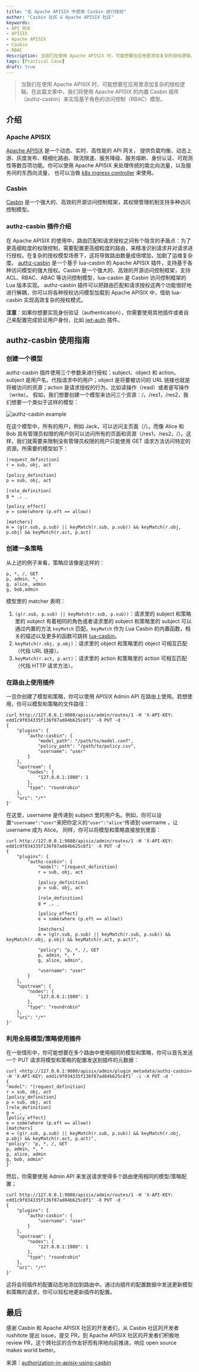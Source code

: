 ```yaml
---
title: "在 Apache APISIX 中使用 Casbin 进行授权"
author: "Casbin 社区 & Apache APISIX 社区"
keywords:
- API 网关
- APISIX
- Apache APISIX
- Casbin
- RBAC
description: 当我们在使用 Apache APISIX 时，可能想要在应用里添加复杂的授权逻辑。在此篇文章中，我们将使用 Apache APISIX 的内置 Casbin 插件（authz-casbin）来实现基于角色的访问控制（RBAC）模型。
tags: [Practical Case]
draft: true
---
```


> 当我们在使用 Apache APISIX 时，可能想要在应用里添加复杂的授权逻辑。在此篇文章中，我们将使用 Apache APISIX 的内置 Casbin 插件（authz-casbin）来实现基于角色的访问控制（RBAC）模型。

<!--truncate-->

## 介绍

### Apache APISIX

[Apache APISIX](https://github.com/apache/apisix) 是一个动态、实时、高性能的 API 网关， 提供负载均衡、动态上游、灰度发布、精细化路由、限流限速、服务降级、服务熔断、身份认证、可观测性等数百项功能。你可以使用 Apache APISIX 来处理传统的南北向流量，以及服务间的东西向流量， 也可以当做 [k8s ingress controller](https://github.com/apache/apisix-ingress-controller) 来使用。

### Casbin

[Casbin](https://casbin.org/zh-CN/) 是一个强大的、高效的开源访问控制框架，其权限管理机制支持多种访问控制模型。

### authz-casbin 插件介绍

在 Apache APISIX 的使用中，路由匹配和请求授权之间有个隐含的矛盾点：为了更高细粒度的权限控制，需要配置更高细粒度的路由，来精准识别请求并对请求进行授权。在复杂的授权模型场景下，这将导致路由数量成倍增加，加剧了运维复杂度。
[authz-casbin](https://github.com/apache/apisix/blob/d9b928321fcdd12eef024df8c7c410424c1e0c8b/docs/en/latest/plugins/authz-casbin.md) 是一个基于 lua-casbin 的 Apache APISIX 插件，支持基于各种访问模型的强大授权。Casbin 是一个强大的、高效的开源访问控制框架，支持 ACL、RBAC、ABAC 等访问控制模型，lua-casbin 是 Casbin 访问控制框架的 Lua 版本实现。
authz-casbin 插件可以把路由匹配和请求授权这两个功能很好地进行解耦，你可以将各种授权访问模型加载到 Apache APISIX 中，借助 lua-casbin 实现高效复杂的授权模式。

**注意**：如果你想要实现身份验证（authentication），你需要使用其他插件或者自己来配置完成验证用户身份，比如 [jwt-auth](https://github.com/apache/apisix/blob/master/docs/zh/latest/plugins/jwt-auth.md) 插件。

## authz-casbin 使用指南

### 创建一个模型

authz-casbin 插件使用三个参数来进行授权：subject、object 和 action。subject 是用户名，代指请求中的用户；object 是将要被访问的 URL 链接也就是将被访问的资源；action 是请求授权的行为，比如读操作（read）或者是写操作（write）。
假如，我们想要创建一个模型来访问三个资源：/，/res1，/res2，我们想要一个类似于这样的模型：

![authz-casbin example](../static/img/blog_img/2021-08-18-1.png)

在这个模型中，所有的用户，例如 Jack，可以访问主页面（/）。而像 Alice 和 Bob 具有管理员权限的用户则可以访问所有的页面和资源（/res1，/res2，/）。这样，我们就需要来限制没有管理员权限的用户只能使用 GET 请求方法访问特定的资源。所需要的模型如下：

```shell
[request_definition]
r = sub, obj, act

[policy_definition]
p = sub, obj, act

[role_definition]
g = _, _

[policy_effect]
e = some(where (p.eft == allow))

[matchers]
m = (g(r.sub, p.sub) || keyMatch(r.sub, p.sub)) && keyMatch(r.obj, p.obj) && keyMatch(r.act, p.act)
```

### 创建一条策略

从上述的例子来看，策略应该像是这样的：

```shell
p, *, /, GET
p, admin, *, *
g, alice, admin
g, bob,admin
```

模型里的 matcher 表明：

1. `(g(r.sub, p.sub) || keyMatch(r.sub, p.sub))`：请求里的 subject 和策略里的 subject 有着相同的角色或者请求里的 subject 和策略里的 subject 可以通过内置的方法 `keyMatch` 匹配。`keyMatch` 作为 Lua Casbin 的内置函数，相关的描述以及更多的函数可跳转 [lua-casbin](https://github.com/casbin/lua-casbin/blob/master/src/util/BuiltInFunctions.lua)。
2. `keyMatch(r.obj, p.obj)`：请求里的 object 和策略里的 object 可相互匹配（代指 URL 链接）。
3. `keyMatch(r.act, p.act)`：请求里的 action 和策略里的 action 可相互匹配（代指 HTTP 请求方法）。

### 在路由上使用插件

一旦你创建了模型和策略，你可以使用 APISIX Admin API 在路由上使用。若想使用，你可以模型和策略的文件路径：

```shell
curl http://127.0.0.1:9080/apisix/admin/routes/1 -H 'X-API-KEY: edd1c9f034335f136f87ad84b625c8f1' -X PUT -d '
{
    "plugins": {
        "authz-casbin": {
            "model_path": "/path/to/model.conf",
            "policy_path": "/path/to/policy.csv",
            "username": "user"
        }
    },
    "upstream": {
        "nodes": {
            "127.0.0.1:1980": 1
        },
        "type": "roundrobin"
    },
    "uri": "/*"
}'
```

在这里，username 是传递到 subject 里的用户名。例如，你可以设置`"username":"user"`来把你定义的`"user":"alice"`传递到 username ，让 username 成为 Alice。
同样，你可以将模型和策略直接放到里面：

```shell
curl http://127.0.0.1:9080/apisix/admin/routes/1 -H 'X-API-KEY: edd1c9f034335f136f87ad84b625c8f1' -X PUT -d '
{
    "plugins": {
        "authz-casbin": {
            "model": "[request_definition]
            r = sub, obj, act

            [policy_definition]
            p = sub, obj, act

            [role_definition]
            g = _, _

            [policy_effect]
            e = some(where (p.eft == allow))

            [matchers]
            m = (g(r.sub, p.sub) || keyMatch(r.sub, p.sub)) && keyMatch(r.obj, p.obj) && keyMatch(r.act, p.act)",

            "policy": "p, *, /, GET
            p, admin, *, *
            g, alice, admin",

            "username": "user"
        }
    },
    "upstream": {
        "nodes": {
            "127.0.0.1:1980": 1
        },
        "type": "roundrobin"
    },
    "uri": "/*"
}'
```

### 利用全局模型/策略使用插件

在一些情形中，你可能想要在多个路由中使用相同的模型和策略，你可以首先发送一个 PUT 请求将模型和策略的配置发送到插件的元数据：

```shell
curl <http://127.0.0.1:9080/apisix/admin/plugin_metadata/authz-casbin> -H 'X-API-KEY: edd1c9f034335f136f87ad84b625c8f1' -i -X PUT -d '
{
"model": "[request_definition]
r = sub, obj, act
[policy_definition]
p = sub, obj, act
[role_definition]
g = _, _
[policy_effect]
e = some(where (p.eft == allow))
[matchers]
m = (g(r.sub, p.sub) || keyMatch(r.sub, p.sub)) && keyMatch(r.obj, p.obj) && keyMatch(r.act, p.act)",
"policy": "p, *, /, GET
p, admin, *, *
g, alice, admin
g, bob, admin"
}'
```

然后，你需要使用 Admin API 来发送请求使得多个路由使用相同的模型/策略配置；

```shell
curl http://127.0.0.1:9080/apisix/admin/routes/1 -H 'X-API-KEY: edd1c9f034335f136f87ad84b625c8f1' -X PUT -d '
{
    "plugins": {
        "authz-casbin": {
            "username": "user"
        }
    },
    "upstream": {
        "nodes": {
            "127.0.0.1:1980": 1
        },
        "type": "roundrobin"
    },
    "uri": "/*"
}'
```

这将会将插件的配置动态地添加到路由中。通过向插件的配置数据中发送更新模型和策略的请求，你可以轻松地更新插件的配置。

## 最后

感谢 Casbin 和 Apache APISIX 社区的开发者们，从 Casbin 社区的开发者 rushitote 提出 issue，提交 PR，到 Apache APISIX 社区的开发者们积极地 review PR，这个跨社区的合作友好而有序地向前推进，响应 open source makes world better。

来源：[authorization-in-apisix-using-casbin](https://medium.com/@rushitote/authorization-in-apisix-using-casbin-59b693669d6d)
